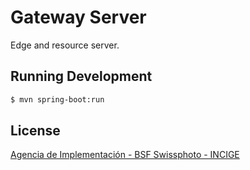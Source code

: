 # Gateway Server

Edge and resource server.

## Running Development

```sh
$ mvn spring-boot:run
```

## License

[Agencia de Implementación - BSF Swissphoto - INCIGE](https://github.com/AgenciaImplementacion/st-zuul-server/blob/master/LICENSE)